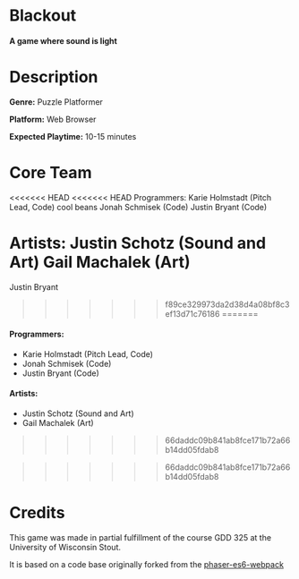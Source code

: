 # Blackout
#### A game where sound is light

# Description
**Genre:** Puzzle Platformer

**Platform:** Web Browser

**Expected Playtime:** 10-15 minutes


# Core Team
<<<<<<< HEAD
<<<<<<< HEAD
Programmers:
Karie Holmstadt (Pitch Lead, Code) cool beans
Jonah Schmisek (Code)
Justin Bryant (Code)

Artists:
Justin Schotz (Sound and Art)
Gail Machalek (Art)
=======
Justin Bryant
>>>>>>> f89ce329973da2d38d4a08bf8c3ef13d71c76186
=======
#### Programmers:
* Karie Holmstadt (Pitch Lead, Code)
* Jonah Schmisek (Code)
* Justin Bryant (Code)

#### Artists:
* Justin Schotz (Sound and Art)
* Gail Machalek (Art)
>>>>>>> 66daddc09b841ab8fce171b72a66b14dd05fdab8

>>>>>>> 66daddc09b841ab8fce171b72a66b14dd05fdab8

# Credits
This game was made in partial fulfillment of the course GDD 325 at the University of Wisconsin Stout.

It is based on a code base originally forked from the [phaser-es6-webpack](https://github.com/lean/phaser-es6-webpack)

